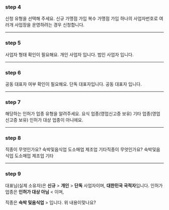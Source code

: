 ### step 4
신청 유형을 선택해 주세요.
신규 가맹점 가입
복수 가맹점 가입 하나의 사업자번호로 여러개 사업장을 운영하려는 경우 신청합니다.
******
### step 5

사업자 형태 확인이 필요해요.
개인 사업자 입니다.
법인 사업자 입니다.


******
### step 6

공동 대표자 여부 확인이 필요해요.
단독 대표자입니다.
공동 대표자 입니다.

******
### step 7

해당하는 인허가 업종 유형을 알려주세요.
요식 업종(영업신고증 보유)
기타 업종(영업신고증 보유)
인허가 대상 업종이 아니에요.

******
### step 8

직종이 무엇인가요?
숙박및음식업
도소매업
제조업
기타직종이 무엇인가요?
숙박및음식업
도소매업
제조업
기타

******
### step 9

대표님(실제 소유자)은 **신규** > **개인** > **단독**
사업자이며, **대한민국 국적자**입니다.
인허가 업종은 **인허가 대상 아님** < 이며,

직종은
**숙박 및음식업** > 입니다.
위 내용이맞나요?
